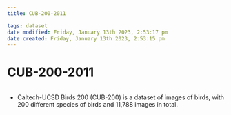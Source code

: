 ```yaml
---
title: CUB-200-2011

tags: dataset 
date modified: Friday, January 13th 2023, 2:53:17 pm
date created: Friday, January 13th 2023, 2:53:15 pm
---
```


# CUB-200-2011
```toc
```

- Caltech-UCSD Birds 200 (CUB-200) is a dataset of images of birds, with 200 different species of birds and 11,788 images in total.

